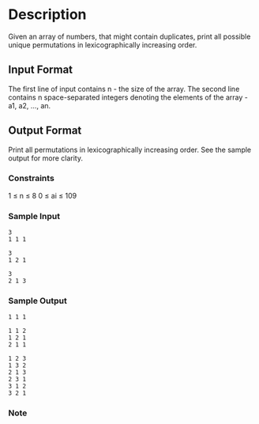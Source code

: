 
# Description

Given an array of numbers, that might contain duplicates, print all possible unique permutations in lexicographically increasing order.


## Input Format
The first line of input contains n - the size of the array.
The second line contains n space-separated integers denoting the elements of the array - a1, a2, …, an.

## Output Format
Print all permutations in lexicographically increasing order. See the sample output for more clarity.

### Constraints
1 ≤ n ≤ 8
0 ≤ ai ≤ 109
 
### Sample Input 

```
3
1 1 1
```
```
3
1 2 1
```
```
3
2 1 3
```
### Sample Output 
```
1 1 1
```
```
1 1 2
1 2 1
2 1 1
```
```
1 2 3
1 3 2
2 1 3
2 3 1
3 1 2
3 2 1
```
### Note

